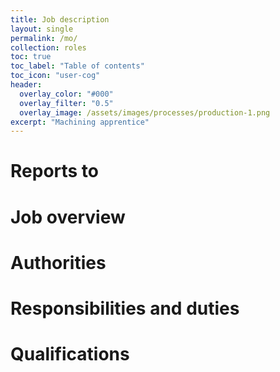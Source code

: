 ```yaml
---
title: Job description
layout: single
permalink: /mo/
collection: roles
toc: true
toc_label: "Table of contents"
toc_icon: "user-cog"
header:
  overlay_color: "#000"
  overlay_filter: "0.5"
  overlay_image: /assets/images/processes/production-1.png
excerpt: "Machining apprentice"
---
```

# Reports to

# Job overview

# Authorities

# Responsibilities and duties

# Qualifications
